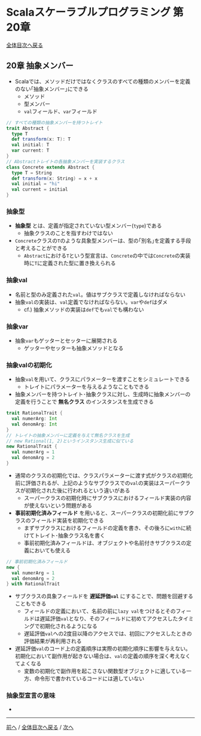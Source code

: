 # Scalaスケーラブルプログラミング 第20章
[全体目次へ戻る](index.md)

## 20章 抽象メンバー
- Scalaでは、メソッドだけではなくクラスのすべての種類のメンバーを定義のない｢抽象メンバー｣にできる
  + メソッド
  + 型メンバー
  + `val`フィールド、`var`フィールド

```scala
// すべての種類の抽象メンバーを持つトレイト
trait Abstract {
  type T
  def transform(x: T): T
  val initial: T
  var current: T
}
// Abstractトレイトの各抽象メンバーを実装するクラス
class Concrete extends Abstract {
  type T = String
  def transform(x: String) = x + x
  val initial = "hi"
  val current = initial
}
```

### 抽象型
- **抽象型** とは、定義が指定されていない型メンバー(`type`)である
  + 抽象クラスのことを指すわけではない
- `Concrete`クラスの`T`のような具象型メンバーは、型の｢別名｣を定義する手段と考えることができる
  + `Abstract`における`T`という型宣言は、`Concrete`の中では`Concrete`の実装時に`T`に定義された型に置き換えられる

### 抽象val
- 名前と型のみ定義された`val`。値はサブクラスで定義しなければならない
- 抽象`val`の実装は、`val`定義でなければならない。`var`や`def`はダメ
  + cf.) 抽象メソッドの実装は`def`でも`val`でも構わない

### 抽象var
- 抽象`var`もゲッターとセッターに展開される
  + ゲッターやセッターも抽象メソッドとなる

### 抽象valの初期化
- 抽象`val`を用いて、クラスにパラメーターを渡すことをシミュレートできる
  + トレイトにパラメーターを与えるようなこともできる
- 抽象メンバーを持つトレイト･抽象クラスに対し、生成時に抽象メンバーの定義を行うことで **無名クラス** のインスタンスを生成できる

```scala
trait RationalTrait {
  val numerArg: Int
  val denomArg: Int
}
// トレイトの抽象メンバーに定義を与えて無名クラスを生成
// new Rational(1, 2)というインスタンス生成に似ている
new RationalTrait {
  val numerArg = 1
  val denomArg = 2
}
```

- 通常のクラスの初期化では、クラスパラメーターに渡す式がクラスの初期化前に評価されるが、上記のようなサブクラスでの`val`の実装はスーパークラスが初期化された後に行われるという違いがある
  + スーパークラスの初期化時にサブクラスにおけるフィールド実装の内容が使えないという問題がある
- **事前初期化済みフィールド** を用いると、スーパークラスの初期化前にサブクラスのフィールド実装を初期化できる
  + まずサブクラスにおけるフィールドの定義を書き、その後ろに`with`に続けてトレイト･抽象クラス名を書く
  + 事前初期化済みフィールドは、オブジェクトや名前付きサブクラスの定義においても使える

```scala
// 事前初期化済みフィールド
new {
  val numerArg = 1
  val denomArg = 2
} with RationalTrait
```

- サブクラスの具象フィールドを **遅延評価`val`** にすることで、問題を回避することもできる
  + フィールドの定義において、名前の前に`lazy val`をつけるとそのフィールドは遅延評価`val`となり、そのフィールドに初めてアクセスしたタイミングで初期化されるようになる
  + 遅延評価`val`への2度目以降のアクセスでは、初回にアクセスしたときの評価結果が再利用される
- 遅延評価`val`のコード上の定義順序は実際の初期化順序に影響を与えない。初期化において副作用が起きない場合は、`val`の定義の順序を深く考えなくてよくなる
  + 変数の初期化で副作用を起こさない関数型オブジェクトに適している一方、命令形で書かれているコードには適していない

### 抽象型宣言の意味
-
***

[前へ](c19.md) /
[全体目次へ戻る](index.md) /
[次へ](c21.md)
